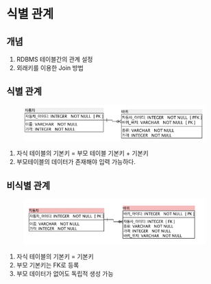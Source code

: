 # 식별 관계

## 개념

1. RDBMS 테이블간의 관계 설정
2. 외래키를 이용한 Join 방법

## 식별 관계

<figure><img src="../../../.gitbook/assets/image (1) (1) (1) (1) (1) (1) (1) (1) (1) (1) (1) (1) (1) (1) (1) (1) (1).png" alt=""><figcaption></figcaption></figure>

1. 자식 테이블의 기본키 =   부모 테이블 기본키 +   기본키
2. 부모테이블의 데이터가 존재해야 입력 가능하다.



## 비식별 관계

<figure><img src="../../../.gitbook/assets/image (2) (1) (1) (1) (1) (1) (1) (1) (1) (1) (1).png" alt=""><figcaption></figcaption></figure>

1. 자식 테이블의 기본키 = 기본키
2. 부모 기본키는 FK로 등록
3. 부모 데이터가 없어도 독립적 생성 가능
